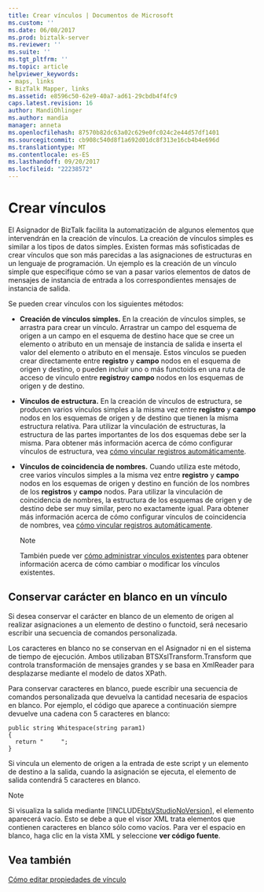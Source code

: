 ```yaml
---
title: Crear vínculos | Documentos de Microsoft
ms.custom: ''
ms.date: 06/08/2017
ms.prod: biztalk-server
ms.reviewer: ''
ms.suite: ''
ms.tgt_pltfrm: ''
ms.topic: article
helpviewer_keywords:
- maps, links
- BizTalk Mapper, links
ms.assetid: e8596c50-62e9-40a7-ad61-29cbdb4f4fc9
caps.latest.revision: 16
author: MandiOhlinger
ms.author: mandia
manager: anneta
ms.openlocfilehash: 87570b82dc63a02c629e0fc024c2e44d57df1401
ms.sourcegitcommit: cb908c540d8f1a692d01dc8f313e16cb4b4e696d
ms.translationtype: MT
ms.contentlocale: es-ES
ms.lasthandoff: 09/20/2017
ms.locfileid: "22238572"
---
```

# <a name="creating-links"></a>Crear vínculos
El Asignador de BizTalk facilita la automatización de algunos elementos que intervendrán en la creación de vínculos. La creación de vínculos simples es similar a los tipos de datos simples. Existen formas más sofisticadas de crear vínculos que son más parecidas a las asignaciones de estructuras en un lenguaje de programación. Un ejemplo es la creación de un vínculo simple que especifique cómo se van a pasar varios elementos de datos de mensajes de instancia de entrada a los correspondientes mensajes de instancia de salida.  
  
 Se pueden crear vínculos con los siguientes métodos:  
  
-   **Creación de vínculos simples.** En la creación de vínculos simples, se arrastra para crear un vínculo. Arrastrar un campo del esquema de origen a un campo en el esquema de destino hace que se cree un elemento o atributo en un mensaje de instancia de salida e inserta el valor del elemento o atributo en el mensaje. Estos vínculos se pueden crear directamente entre **registro** y **campo** nodos en el esquema de origen y destino, o pueden incluir uno o más functoids en una ruta de acceso de vínculo entre **registro**y **campo** nodos en los esquemas de origen y de destino.  
  
-   **Vínculos de estructura.** En la creación de vínculos de estructura, se producen varios vínculos simples a la misma vez entre **registro** y **campo** nodos en los esquemas de origen y de destino que tienen la misma estructura relativa. Para utilizar la vinculación de estructuras, la estructura de las partes importantes de los dos esquemas debe ser la misma. Para obtener más información acerca de cómo configurar vínculos de estructura, vea [cómo vincular registros automáticamente](../core/how-to-link-records-automatically.md).  
  
-   **Vínculos de coincidencia de nombres.** Cuando utiliza este método, cree varios vínculos simples a la misma vez entre **registro** y **campo** nodos en los esquemas de origen y destino en función de los nombres de los **registros** y **campo** nodos. Para utilizar la vinculación de coincidencia de nombres, la estructura de los esquemas de origen y de destino debe ser muy similar, pero no exactamente igual. Para obtener más información acerca de cómo configurar vínculos de coincidencia de nombres, vea [cómo vincular registros automáticamente](../core/how-to-link-records-automatically.md).  
  
    > [!NOTE]
    >  También puede ver [cómo administrar vínculos existentes](../core/how-to-manage-existing-links.md) para obtener información acerca de cómo cambiar o modificar los vínculos existentes.  
  
## <a name="preserving-whitespace-in-a-link"></a>Conservar carácter en blanco en un vínculo  
 Si desea conservar el carácter en blanco de un elemento de origen al realizar asignaciones a un elemento de destino o functoid, será necesario escribir una secuencia de comandos personalizada.  
  
 Los caracteres en blanco no se conservan en el Asignador ni en el sistema de tiempo de ejecución. Ambos utilizaban BTSXslTransform.Transform que controla transformación de mensajes grandes y se basa en XmlReader para desplazarse mediante el modelo de datos XPath.  
  
 Para conservar caracteres en blanco, puede escribir una secuencia de comandos personalizada que devuelva la cantidad necesaria de espacios en blanco. Por ejemplo, el código que aparece a continuación siempre devuelve una cadena con 5 caracteres en blanco:  
  
```  
public string Whitespace(string param1)  
{  
  return "     ";  
}  
```  
  
 Si vincula un elemento de origen a la entrada de este script y un elemento de destino a la salida, cuando la asignación se ejecuta, el elemento de salida contendrá 5 caracteres en blanco.  
  
> [!NOTE]
>  Si visualiza la salida mediante [!INCLUDE[btsVStudioNoVersion](../includes/btsvstudionoversion-md.md)], el elemento aparecerá vacío. Esto se debe a que el visor XML trata elementos que contienen caracteres en blanco sólo como vacíos. Para ver el espacio en blanco, haga clic en la vista XML y seleccione **ver código fuente**.  
  
## <a name="see-also"></a>Vea también  
 [Cómo editar propiedades de vínculo](../core/how-to-edit-link-properties.md)